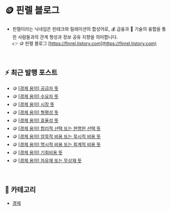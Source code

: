 # 🪙 핀렐 블로그
- 핀렐이라는 닉네임은 핀테크와 릴레이션의 합성어로, :moneybag: 금융과 :wrench: 기술의 융합을 통한 사람들과의 관계 형성과 정보 공유 지향을 의미합니다.  
:point_right: 🪙 핀렐 블로그 [https://finrel.tistory.com](https://finrel.tistory.com)

<!-- :point_right:<a href="https://finrel.tistory.com" target="_blank">https://finrel.tistory.com</a> -->
<!-- GitHub의 보안 정책에 따라 HTML의 target 속성이 무시되기 때문에 링크를 새 탭에서 열 수 없습니다. -->

<br>

## :zap: 최근 발행 포스트
- 🪙 <a href="https://finrel.tistory.com/entry/%F0%9F%AA%99-%EA%B2%BD%EC%A0%9C-%EC%9A%A9%EC%96%B4-%EA%B3%B5%EA%B8%89%EC%9E%90-%EB%9C%BB" target="_blank">[경제 용어] 공급자 뜻</a>
- 🪙 <a href="https://finrel.tistory.com/entry/%F0%9F%AA%99-%EA%B2%BD%EC%A0%9C-%EC%9A%A9%EC%96%B4-%EC%88%98%EC%9A%94%EC%9E%90-%EB%9C%BB" target="_blank">[경제 용어] 수요자 뜻</a>
- 🪙 <a href="https://finrel.tistory.com/entry/%F0%9F%AA%99-%EA%B2%BD%EC%A0%9C-%EC%9A%A9%EC%96%B4-%EC%8B%9C%EC%9E%A5-%EB%9C%BB" target="_blank">[경제 용어] 시장 뜻</a>
- 🪙 <a href="https://finrel.tistory.com/entry/%F0%9F%AA%99-%EA%B2%BD%EC%A0%9C-%EC%9A%A9%EC%96%B4-%ED%98%95%ED%8F%89%EC%84%B1-%EB%9C%BB" target="_blank">[경제 용어] 형평성 뜻</a>
- 🪙 <a href="https://finrel.tistory.com/entry/%F0%9F%AA%99-%EA%B2%BD%EC%A0%9C-%EC%9A%A9%EC%96%B4-%ED%9A%A8%EC%9C%A8%EC%84%B1-%EB%9C%BB" target="_blank">[경제 용어] 효율성 뜻</a>
- 🪙 <a href="https://finrel.tistory.com/entry/%F0%9F%AA%99-%EA%B2%BD%EC%A0%9C-%EC%9A%A9%EC%96%B4-%ED%95%A9%EB%A6%AC%EC%A0%81-%EC%84%A0%ED%83%9D-%EB%98%90%EB%8A%94-%ED%98%84%EB%AA%85%ED%95%9C-%EC%84%A0%ED%83%9D-%EB%9C%BB" target="_blank">[경제 용어] 합리적 선택 또는 현명한 선택 뜻</a>
- 🪙 <a href="https://finrel.tistory.com/entry/%F0%9F%AA%99-%EA%B2%BD%EC%A0%9C-%EC%9A%A9%EC%96%B4-%EC%95%94%EB%AC%B5%EC%A0%81-%EB%B9%84%EC%9A%A9-%EB%98%90%EB%8A%94-%EB%AC%B5%EC%8B%9C%EC%A0%81-%EB%B9%84%EC%9A%A9-%EB%9C%BB" target="_blank">[경제 용어] 암묵적 비용 또는 묵시적 비용 뜻</a>
- 🪙 <a href="https://finrel.tistory.com/entry/%F0%9F%AA%99-%EA%B2%BD%EC%A0%9C-%EC%9A%A9%EC%96%B4-%EB%AA%85%EC%8B%9C%EC%A0%81-%EB%B9%84%EC%9A%A9-%EB%98%90%EB%8A%94-%ED%9A%8C%EA%B3%84%EC%A0%81-%EB%B9%84%EC%9A%A9-%EB%9C%BB" target="_blank">[경제 용어] 명시적 비용 또는 회계적 비용 뜻</a>
- 🪙 <a href="https://finrel.tistory.com/entry/%F0%9F%AA%99-%EA%B2%BD%EC%A0%9C-%EC%9A%A9%EC%96%B4-%EA%B8%B0%ED%9A%8C%EB%B9%84%EC%9A%A9-%EB%9C%BB" target="_blank">[경제 용어] 기회비용 뜻</a>
- 🪙 <a href="https://finrel.tistory.com/entry/%F0%9F%AA%99-%EA%B2%BD%EC%A0%9C-%EC%9A%A9%EC%96%B4-%EC%9E%90%EC%9C%A0%EC%9E%AC-%EB%98%90%EB%8A%94-%EB%AC%B4%EC%83%81%EC%9E%AC-%EB%9C%BB" target="_blank">[경제 용어] 자유재 또는 무상재 뜻</a>

<br>

## 📌 카테고리
- [경제](https://github.com/jectgenius/finrel-blog/tree/main/경제)